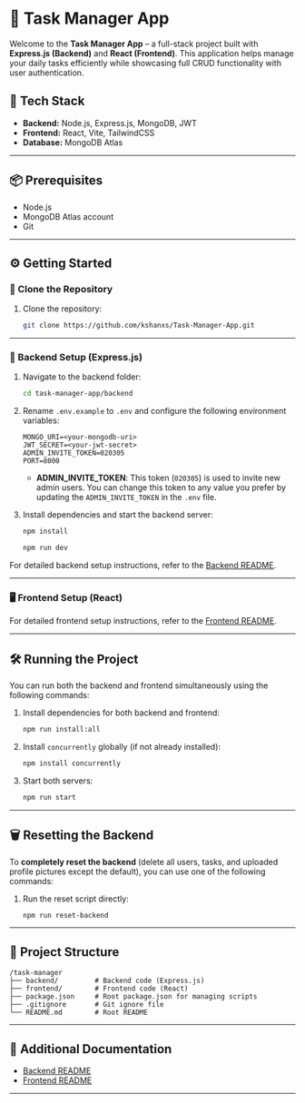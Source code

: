 # 📝 Task Manager App

Welcome to the **Task Manager App** – a full-stack project built with **Express.js (Backend)** and **React (Frontend)**. This application helps manage your daily tasks efficiently while showcasing full CRUD functionality with user authentication.

## 🚀 Tech Stack

- **Backend:** Node.js, Express.js, MongoDB, JWT  
- **Frontend:** React, Vite, TailwindCSS  
- **Database:** MongoDB Atlas  

---

## 📦 Prerequisites

- Node.js  
- MongoDB Atlas account  
- Git  

---

## ⚙️ Getting Started

### 🔧 Clone the Repository

1. Clone the repository:
   ```bash
   git clone https://github.com/kshanxs/Task-Manager-App.git
   ```

---

### 🔧 Backend Setup (Express.js)

1. Navigate to the backend folder:
   ```bash
   cd task-manager-app/backend
   ```

2. Rename `.env.example` to `.env` and configure the following environment variables:
   ```dotenv
   MONGO_URI=<your-mongodb-uri>
   JWT_SECRET=<your-jwt-secret>
   ADMIN_INVITE_TOKEN=020305
   PORT=8000
   ```

   - **ADMIN_INVITE_TOKEN**: This token (`020305`) is used to invite new admin users. You can change this token to any value you prefer by updating the `ADMIN_INVITE_TOKEN` in the `.env` file.

3. Install dependencies and start the backend server:

   ```bash
   npm install
   ```

   ```bash
   npm run dev
   ```

For detailed backend setup instructions, refer to the [Backend README](./backend/README.md).

---

### 🖥️ Frontend Setup (React)

For detailed frontend setup instructions, refer to the [Frontend README](./frontend/README.md).

---

## 🛠️ Running the Project

You can run both the backend and frontend simultaneously using the following commands:

1. Install dependencies for both backend and frontend:
   ```bash
   npm run install:all
   ```

2. Install `concurrently` globally (if not already installed):
   ```bash
   npm install concurrently
   ```

3. Start both servers:
   ```bash
   npm run start
   ```

---

## 🗑️ Resetting the Backend

To **completely reset the backend** (delete all users, tasks, and uploaded profile pictures except the default), you can use one of the following commands:

1. Run the reset script directly:
   ```bash
   npm run reset-backend
   ```

---

## 📂 Project Structure

```
/task-manager
├── backend/         # Backend code (Express.js)
├── frontend/        # Frontend code (React)
├── package.json     # Root package.json for managing scripts
├── .gitignore       # Git ignore file
└── README.md        # Root README
```

---

## 📄 Additional Documentation

- [Backend README](./backend/README.md)
- [Frontend README](./frontend/README.md)

---
